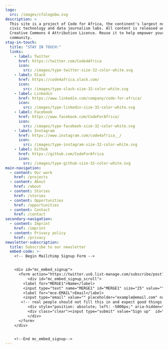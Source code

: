 ```yaml
---
logo:
  src: /images/cfalogobw.svg
description: >
  This site is a project of Code for Africa, the continent's largest network of
  civic technology and data journalism labs. All content is released under a
  Creative Commons 4 Attribution Licence. Reuse it to help empower your own
  community.
stay-in-touch:
  title: "STAY IN TOUCH:"
  links:
    - label: Twitter
      href: https://twitter.com/Code4Africa
      icon:
        src: /images/type-twitter-size-32-color-white.svg
    - label: Slack
      href: https://code4africa.slack.com/
      icon:
        src: /images/type-slack-size-32-color-white.svg
    - label: Linkedin
      href: https://www.linkedin.com/company/code-for-africa/
      icon:
        src: /images/type-linkedin-size-32-color-white.svg
    - label: Facebook
      href: https://www.facebook.com/CodeForAfrica/
      icon:
        src: /images/type-facebook-size-32-color-white.svg
    - label: Instagram
      href: https://www.instagram.com/code4africa__/
      icon:
        src: /images/type-instagram-size-32-color-white.svg
    - label: Github
      href: https://github.com/CodeForAfrica
      icon:
        src: /images/type-github-size-32-color-white.svg
main-navigation:
  - content: Our work
    href: /projects
  - content: About
    href: /about
  - content: Stories
    href: /stories
  - content: Opportunities
    href: /opportunities
  - content: Contact
    href: /contact
secondary-navigation:
  - content: Imprint
    href: /imprint
  - content: Privacy policy
    href: /privacy
newsletter-subscription:
  title: Subscribe to our newsletter
  embed-code: >-
    <!-- Begin Mailchimp Signup Form -->


    <div id="mc_embed_signup">
      <form action="https://twitter.us6.list-manage.com/subscribe/post?u=65e5825507b3cec760f272e79&amp;id=c2ff751541" method="post" id="mc-embedded-subscribe-form" name="mc-embedded-subscribe-form" class="validate" target="_blank" novalidate>
          <div id="mc_embed_signup_scroll">
        <label for="MERGE1">Name</label>
        <input type="text" name="MERGE1" id="MERGE1" size="25" value="" placeholder="Your name">
        <label for="mce-EMAIL">Email</label>
        <input type="email" value="" placeholder="example@email.com" name="EMAIL" class="email" id="mce-EMAIL" required>
       <!-- real people should not fill this in and expect good things - do not remove this or risk form bot signups-->
          <div style="position: absolute; left: -5000px;" aria-hidden="true"><input type="text" name="b_65e5825507b3cec760f272e79_c2ff751541" tabindex="-1" value=""></div>
          <div class="clear"><input type="submit" value="Sign up"  id="mc-embedded-subscribe" class="button"></div>
          </div>
      </form>
    </div>


    <!--End mc_embed_signup-->
---
```

